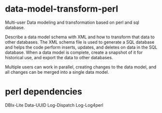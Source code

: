 # data-model-transform-perl
Multi-user Data modeling and transformation based on perl and sql database. 

Describe a data model schema with XML and how to transform that data to other databases.  The XML schema file is used to generate a SQL database and helps the code perform inserts, updates, and deletes on data in the SQL database.  When a data model is complete, create a snapshot of it for historical use, and export the data to other databases.

Multiple users can work in parallel, creating changes to the data model, and all changes can be merged into a single data model.

# perl dependencies
DBIx-Lite
Data-UUID
Log-Dispatch
Log-Log4perl
